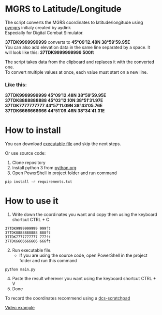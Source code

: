 # MGRS to Latitude/Longitude
The script converts the MGRS coordinates to latitude/longitude using [pymgrs](https://github.com/aydink/pymgrs) initialy created by aydink<br/>
Especially for Digital Combat Simulator.

**37TDK9999999999** converts to **45°09′12.48N 38°59′59.95E**<br/>
You can also add elevation data in the same line separated by a space. It will look like this: **37TDK9999999999 500ft**<br/>

The script takes data from the clipboard and replaces it with the converted one.<br/>
To convert multiple values at once, each value must start on a new line.

### Like this:
**37TDK9999999999 45°09′12.48N 38°59′59.95E<br/>**
**37TDK8888888888 45°03′12.10N 38°51′31.97E<br/>**
**37TDK7777777777 44°57′11.09N 38°43′05.76E<br/>**
**37TDK6666666666 44°51′09.46N 38°34′41.31E<br/>**

# How to install
You can download [executable file](https://github.com/ElecTrOoD/MGRStoLatLon/releases/tag/v1.0) and skip the next steps.

Or use source code:
1. Clone repository
2. Install python 3 from [python.org](https://www.python.org/)
3. Open PowerShell in project folder and run command
 ```
 pip install -r requirements.txt
 ```

# How to use it
1. Write down the coordinates you want and copy them using the keyboard shortcut CTRL + C
```
37TDK9999999999 999ft
37TDK8888888888 888ft
37TDK7777777777 777ft
37TDK6666666666 666ft
```
2. Run executable file.
   - If you are using the source code, open PowerShell in the project folder and run this command
 ```
 python main.py
 ```
4. Paste the result wherever you want using the keyboard shortcut CTRL + V
5. Done

To record the coordinates recommend using a [dcs-scratchpad](https://github.com/rkusa/dcs-scratchpad)

[Video example](https://youtu.be/hB0QEtUL6IQ)
